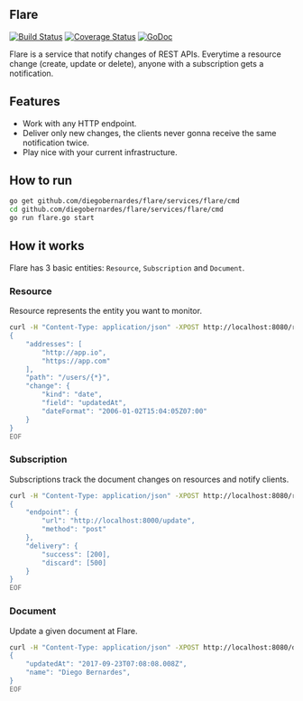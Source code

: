 ## Flare 

[![Build Status](https://travis-ci.org/diegobernardes/flare.svg?branch=master)](https://travis-ci.org/diegobernardes/flare) [![Coverage Status](https://coveralls.io/repos/github/diegobernardes/flare/badge.svg?branch=master)](https://coveralls.io/github/diegobernardes/flare?branch=master) [![GoDoc](https://godoc.org/github.com/diegobernardes/flare?status.svg)](https://godoc.org/github.com/diegobernardes/flare)  

Flare is a service that notify changes of REST APIs. Everytime a resource change (create, update or delete), anyone with a subscription gets a notification.

## Features
* Work with any HTTP endpoint.
* Deliver only new changes, the clients never gonna receive the same notification twice.
* Play nice with your current infrastructure.

## How to run

```bash
go get github.com/diegobernardes/flare/services/flare/cmd
cd github.com/diegobernardes/flare/services/flare/cmd
go run flare.go start
```

## How it works

Flare has 3 basic entities: `Resource`, `Subscription` and `Document`.

### Resource
Resource represents the entity you want to monitor.

```bash
curl -H "Content-Type: application/json" -XPOST http://localhost:8080/resources -d @- << EOF
{
	"addresses": [
		"http://app.io",
		"https://app.com"
	],
	"path": "/users/{*}",
	"change": {
		"kind": "date",
		"field": "updatedAt",
		"dateFormat": "2006-01-02T15:04:05Z07:00"
	}
}
EOF
```

### Subscription
Subscriptions track the document changes on resources and notify clients.

```bash
curl -H "Content-Type: application/json" -XPOST http://localhost:8080/resources/{id}/subscriptions -d @- << EOF
{
	"endpoint": {
		"url": "http://localhost:8000/update",
		"method": "post"
	},
	"delivery": {
		"success": [200],
		"discard": [500]
	}
}
EOF
```

### Document
Update a given document at Flare.

```bash
curl -H "Content-Type: application/json" -XPOST http://localhost:8080/documents/http://app.io/users/123 -d @- << EOF
{
	"updatedAt": "2017-09-23T07:08:08.008Z",
	"name": "Diego Bernardes",
}
EOF
```